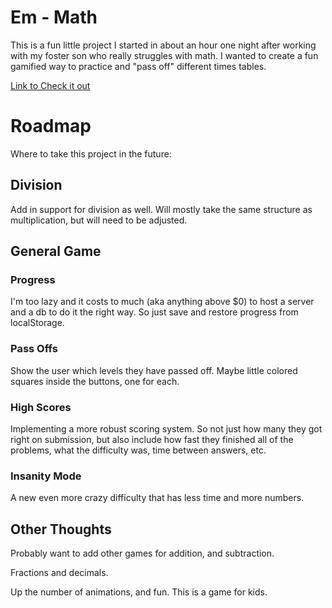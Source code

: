 # Em - Math

This is a fun little project I started in about an hour one night after working with my foster son who really struggles with math. I wanted to create a fun gamified way to practice and "pass off" different times tables.

[Link to Check it out](https://math.cecil-thomas.com)

# Roadmap

Where to take this project in the future:

## Division

Add in support for division as well. Will mostly take the same structure as multiplication, but will need to be adjusted.

## General Game

### Progress

I'm too lazy and it costs to much (aka anything above $0) to host a server and a db to do it the right way. So just save and restore progress from localStorage.

### Pass Offs

Show the user which levels they have passed off. Maybe little colored squares inside the buttons, one for each.

### High Scores

Implementing a more robust scoring system. So not just how many they got right on submission, but also include how fast they finished all of the problems, what the difficulty was, time between answers, etc.

### Insanity Mode

A new even more crazy difficulty that has less time and more numbers.

## Other Thoughts

Probably want to add other games for addition, and subtraction.

Fractions and decimals.

Up the number of animations, and fun. This is a game for kids.

